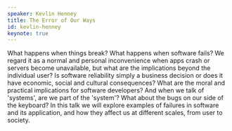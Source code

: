 ```yaml
---
speaker: Kevlin Henney
title: The Error of Our Ways
id: kevlin-henney
keynote: true
---
```

What happens when things break? What happens when software fails? We regard it as a normal and personal inconvenience when apps crash or servers become unavailable, but what are the implications beyond the individual user? Is software reliability simply a business decision or does it have economic, social and cultural consequences? What are the moral and practical implications for software developers? And when we talk of 'systems', are we part of the 'system'? What about the bugs on our side of the keyboard? In this talk we will explore examples of failures in software and its application, and how they affect us at different scales, from user to society.
